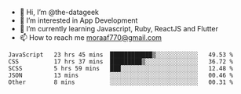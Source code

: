 - 👋 Hi, I’m @the-datageek
- 👀 I’m interested in App Development
- 🌱 I’m currently learning Javascript, Ruby, ReactJS and Flutter
- 📫 How to reach me moraaf770@gmail.com

<!---
the-datageek/the-datageek is a ✨ special ✨ repository because its `README.md` (this file) appears on your GitHub profile.
You can click the Preview link to take a look at your changes.
--->
<!--START_SECTION:waka-->

```text
JavaScript   23 hrs 45 mins  ████████████▒░░░░░░░░░░░░   49.53 %
CSS          17 hrs 37 mins  █████████▒░░░░░░░░░░░░░░░   36.72 %
SCSS         5 hrs 59 mins   ███░░░░░░░░░░░░░░░░░░░░░░   12.48 %
JSON         13 mins         ░░░░░░░░░░░░░░░░░░░░░░░░░   00.46 %
Other        8 mins          ░░░░░░░░░░░░░░░░░░░░░░░░░   00.31 %
```

<!--END_SECTION:waka-->
